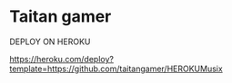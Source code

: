 # Taitan gamer




DEPLOY ON HEROKU

https://heroku.com/deploy?template=https://github.com/taitangamer/HEROKUMusix
